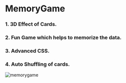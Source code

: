 # MemoryGame

### 1. 3D Effect of Cards.
### 2. Fun Game which helps to memorize the data.
### 3. Advanced CSS.
### 4. Auto Shuffling of cards.


![memorygame](https://user-images.githubusercontent.com/80665434/123924481-a40ccc00-d9a7-11eb-9949-43f44adeb9b1.JPG)
